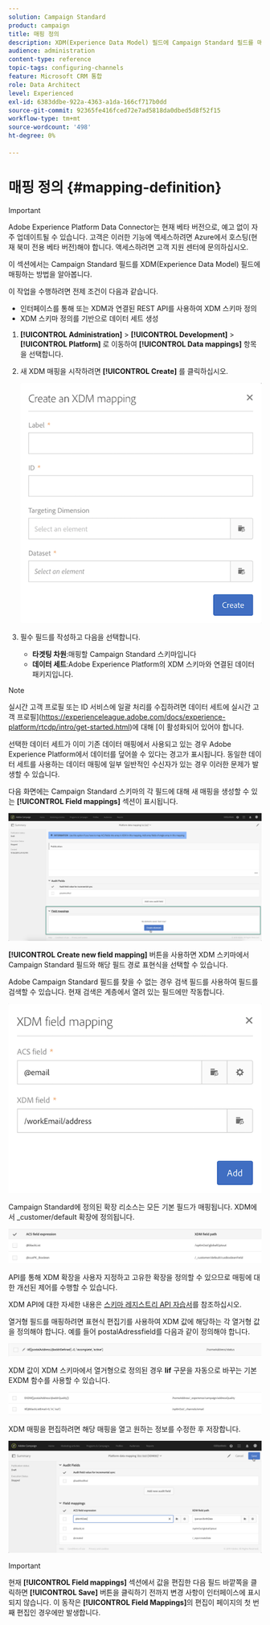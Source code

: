 ```yaml
---
solution: Campaign Standard
product: campaign
title: 매핑 정의
description: XDM(Experience Data Model) 필드에 Campaign Standard 필드를 매핑하는 방법을 알아봅니다.
audience: administration
content-type: reference
topic-tags: configuring-channels
feature: Microsoft CRM 통합
role: Data Architect
level: Experienced
exl-id: 6383ddbe-922a-4363-a1da-166cf717b0dd
source-git-commit: 92365fe416fced72e7ad5818da0dbed5d8f52f15
workflow-type: tm+mt
source-wordcount: '498'
ht-degree: 0%

---
```


# 매핑 정의 {#mapping-definition}

>[!IMPORTANT]
>
>Adobe Experience Platform Data Connector는 현재 베타 버전으로, 예고 없이 자주 업데이트될 수 있습니다. 고객은 이러한 기능에 액세스하려면 Azure에서 호스팅(현재 북미 전용 베타 버전)해야 합니다. 액세스하려면 고객 지원 센터에 문의하십시오.

이 섹션에서는 Campaign Standard 필드를 XDM(Experience Data Model) 필드에 매핑하는 방법을 알아봅니다.

이 작업을 수행하려면 전제 조건이 다음과 같습니다.

* 인터페이스를 통해 또는 XDM과 연결된 REST API를 사용하여 XDM 스키마 정의
* XDM 스키마 정의를 기반으로 데이터 세트 생성

1. **[!UICONTROL Administration]** > **[!UICONTROL Development]** > **[!UICONTROL Platform]** 로 이동하여 **[!UICONTROL Data mappings]** 항목을 선택합니다.

1. 새 XDM 매핑을 시작하려면 **[!UICONTROL Create]** 를 클릭하십시오.

   ![](assets/aep_createmapping.png)

1. 필수 필드를 작성하고 다음을 선택합니다.

   * **타겟팅 차원**:매핑할 Campaign Standard 스키마입니다
   * **데이터 세트**:Adobe Experience Platform의 XDM 스키마와 연결된 데이터 패키지입니다.

>[!NOTE]
>
>실시간 고객 프로필 또는 ID 서비스에 일괄 처리를 수집하려면 데이터 세트에 실시간 고객 프로필](https://experienceleague.adobe.com/docs/experience-platform/rtcdp/intro/get-started.html)에 대해 [이 활성화되어 있어야 합니다.
>
>선택한 데이터 세트가 이미 기존 데이터 매핑에서 사용되고 있는 경우 Adobe Experience Platform에서 데이터를 덮어쓸 수 있다는 경고가 표시됩니다. 동일한 데이터 세트를 사용하는 데이터 매핑에 일부 일반적인 수신자가 있는 경우 이러한 문제가 발생할 수 있습니다.

다음 화면에는 Campaign Standard 스키마의 각 필드에 대해 새 매핑을 생성할 수 있는 **[!UICONTROL Field mappings]** 섹션이 표시됩니다.

![](assets/aep_fieldmappings.png)

**[!UICONTROL Create new field mapping]** 버튼을 사용하면 XDM 스키마에서 Campaign Standard 필드와 해당 필드 경로 표현식을 선택할 수 있습니다.

Adobe Campaign Standard 필드를 찾을 수 없는 경우 검색 필드를 사용하여 필드를 검색할 수 있습니다. 현재 검색은 계층에서 열려 있는 필드에만 작동합니다.

![](assets/aep_mapfield.png)

Campaign Standard에 정의된 확장 리소스는 모든 기본 필드가 매핑됩니다. XDM에서 _customer/default 확장에 정의됩니다.

![](assets/aep_fieldscusmapping.png)

API를 통해 XDM 확장을 사용자 지정하고 고유한 확장을 정의할 수 있으므로 매핑에 대한 개선된 제어를 수행할 수 있습니다.

XDM API에 대한 자세한 내용은 [스키마 레지스트리 API 자습서](https://experienceleague.adobe.com/docs/experience-platform/xdm/api/getting-started.html)를 참조하십시오.

열거형 필드를 매핑하려면 표현식 편집기를 사용하여 XDM 값에 해당하는 각 열거형 값을 정의해야 합니다. 예를 들어 postalAdressfield를 다음과 같이 정의해야 합니다.

![](assets/aep_enummapping.png)

XDM 값이 XDM 스키마에서 열거형으로 정의된 경우 **lif** 구문을 자동으로 바꾸는 기본 EXDM 함수를 사용할 수 있습니다.

![](assets/aep_enummappingexdm.png)

XDM 매핑을 편집하려면 해당 매핑을 열고 원하는 정보를 수정한 후 저장합니다.

![](assets/aep_editmapping.png)

>[!IMPORTANT]
>
>현재 **[!UICONTROL Field mappings]** 섹션에서 값을 편집한 다음 필드 바깥쪽을 클릭하면 **[!UICONTROL Save]** 버튼을 클릭하기 전까지 변경 사항이 인터페이스에 표시되지 않습니다. 이 동작은 **[!UICONTROL Field Mappings]**&#x200B;의 편집이 페이지의 첫 번째 편집인 경우에만 발생합니다.
